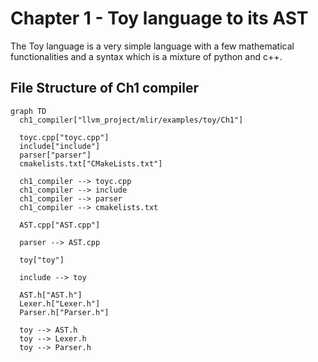 # Chapter 1 - Toy language to its AST

The Toy language is a very simple language with a few mathematical functionalities and a syntax which is a mixture of python and c++.

## File Structure of Ch1 compiler

```mermaid
graph TD
  ch1_compiler["llvm_project/mlir/examples/toy/Ch1"]

  toyc.cpp["toyc.cpp"]
  include["include"]
  parser["parser"]
  cmakelists.txt["CMakeLists.txt"]

  ch1_compiler --> toyc.cpp
  ch1_compiler --> include
  ch1_compiler --> parser
  ch1_compiler --> cmakelists.txt

  AST.cpp["AST.cpp"]

  parser --> AST.cpp

  toy["toy"]

  include --> toy

  AST.h["AST.h"]
  Lexer.h["Lexer.h"]
  Parser.h["Parser.h"]

  toy --> AST.h
  toy --> Lexer.h
  toy --> Parser.h
```
